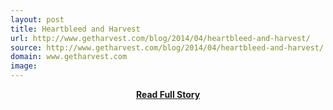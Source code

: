 ```yaml
---
layout: post
title: Heartbleed and Harvest
url: http://www.getharvest.com/blog/2014/04/heartbleed-and-harvest/
source: http://www.getharvest.com/blog/2014/04/heartbleed-and-harvest/
domain: www.getharvest.com
image: 
---
```


<p></p>
<center><p><a href="http://www.getharvest.com/blog/2014/04/heartbleed-and-harvest/" style='padding:25px; font-sze:18px; font-weight: bold;'>Read Full Story</a></p></center>
